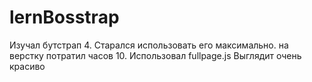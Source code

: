 # lernBosstrap
Изучал бутстрап 4. Старался использовать его максимально.
на верстку потратил часов  10. 
Использовал fullpage.js Выглядит очень красиво

